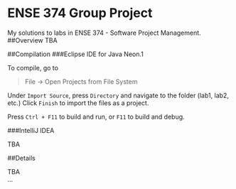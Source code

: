 # ENSE 374 Group Project
My solutions to labs in ENSE 374 - Software Project Management.
##Overview
TBA

##Compilation
###Eclipse IDE for Java Neon.1

To compile, go to
>File -> Open Projects from File System

Under `Import Source`, press `Directory` and navigate to the folder (lab1, lab2, etc.)
Click `Finish` to import the files as a project.

Press `Ctrl + F11` to build and run, or `F11` to build and debug.

###IntelliJ IDEA

TBA

##Details

TBA  
...